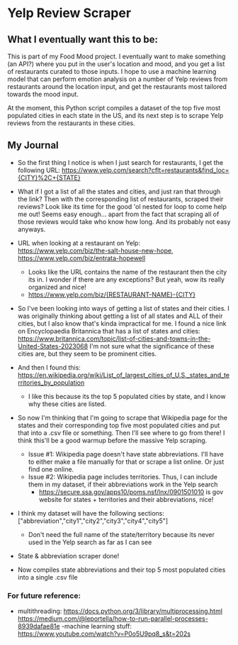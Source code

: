 # Yelp Review Scraper

## What I eventually want this to be:

This is part of my Food Mood project. I eventually want to make something (an API?) where you put in the user's location and mood, and you get a list of restaurants curated to those inputs. I hope to use a machine learning model that can perform emotion analysis on a number of Yelp reviews from restaurants around the location input, and get the restaurants most tailored towards the mood input.

At the moment, this Python script compiles a dataset of the top five most populated cities in each state in the US, and its next step is to scrape Yelp reviews from the restaurants in these cities.

## My Journal

- So the first thing I notice is when I just search for restaurants, I get the following URL: https://www.yelp.com/search?cflt=restaurants&find_loc={CITY}%2C+{STATE}
- What if I got a list of all the states and cities, and just ran that through the link? Then with the corresponding list of restaurants, scraped their reviews? Look like its time for the good 'ol nested for loop to come help me out! Seems easy enough... apart from the fact that scraping all of those reviews would take who know how long. And its probably not easy anyways.
- URL when looking at a restaurant on Yelp: https://www.yelp.com/biz/the-salt-house-new-hope, https://www.yelp.com/biz/entrata-hopewell

  - Looks like the URL contains the name of the restaurant then the city its in. I wonder if there are any exceptions? But yeah, wow its really organized and nice!
  - https://www.yelp.com/biz/{RESTAURANT-NAME}-{CITY}

- So I've been looking into ways of getting a list of states and their cities. I was originally thinking about getting a list of all states and ALL of their cities, but I also know that's kinda impractical for me. I found a nice link on Encyclopaedia Britannica that has a list of states and cities: https://www.britannica.com/topic/list-of-cities-and-towns-in-the-United-States-2023068 I'm not sure what the significance of these cities are, but they seem to be prominent cities.
- And then I found this: https://en.wikipedia.org/wiki/List_of_largest_cities_of_U.S._states_and_territories_by_population
  - I like this because its the top 5 populated cities by state, and I know why these cities are listed.
- So now I'm thinking that I'm going to scrape that Wikipedia page for the states and their corresponding top five most populated cities and put that into a .csv file or something. Then I'll see where to go from there! I think this'll be a good warmup before the massive Yelp scraping.
  - Issue #1: Wikipedia page doesn't have state abbreviations. I'll have to either make a file manually for that or scrape a list online. Or just find one online.
  - Issue #2: Wikipedia page includes territories. Thus, I can include them in my dataset, if their abbreviations work in the Yelp search
    - https://secure.ssa.gov/apps10/poms.nsf/lnx/0901501010 is gov website for states + territories and their abbreviations, nice!
- I think my dataset will have the following sections: ["abbreviation","city1","city2","city3","city4","city5"]
  - Don't need the full name of the state/territory because its never used in the Yelp search as far as I can see
- State & abbreviation scraper done!
- Now compiles state abbreviations and their top 5 most populated cities into a single .csv file

### For future reference:

- multithreading: https://docs.python.org/3/library/multiprocessing.html https://medium.com/@leportella/how-to-run-parallel-processes-8939dafae81e
  -machine learning stuff: https://www.youtube.com/watch?v=P0o5U9pq8_s&t=202s
